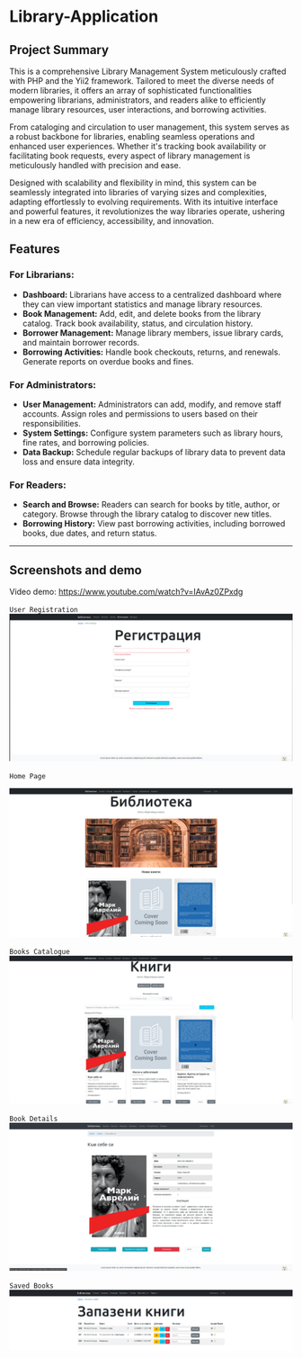 # Library-Application

## Project Summary

This is a comprehensive Library Management System meticulously crafted with PHP and the Yii2 framework. Tailored to meet the diverse needs of modern libraries, it offers an array of sophisticated functionalities empowering librarians, administrators, and readers alike to efficiently manage library resources, user interactions, and borrowing activities.

From cataloging and circulation to user management, this system serves as a robust backbone for libraries, enabling seamless operations and enhanced user experiences. Whether it's tracking book availability or facilitating book requests, every aspect of library management is meticulously handled with precision and ease.

Designed with scalability and flexibility in mind, this system can be seamlessly integrated into libraries of varying sizes and complexities, adapting effortlessly to evolving requirements. With its intuitive interface and powerful features, it revolutionizes the way libraries operate, ushering in a new era of efficiency, accessibility, and innovation.

## Features

### For Librarians:
<ul>
<li><b>Dashboard:</b> Librarians have access to a centralized dashboard where they can view important statistics and manage library resources.</li>
<li><b>Book Management:</b> Add, edit, and delete books from the library catalog. Track book availability, status, and circulation history.</li>
<li><b>Borrower Management:</b> Manage library members, issue library cards, and maintain borrower records.</li>
<li><b>Borrowing Activities:</b> Handle book checkouts, returns, and renewals. Generate reports on overdue books and fines.</li>
</ul>

### For Administrators:
<ul>
<li><b>User Management:</b> Administrators can add, modify, and remove staff accounts. Assign roles and permissions to users based on their responsibilities.</li>
<li><b>System Settings:</b> Configure system parameters such as library hours, fine rates, and borrowing policies.</li>
<li><b>Data Backup:</b> Schedule regular backups of library data to prevent data loss and ensure data integrity.</li>
</ul>

### For Readers:
<ul>
<li><b>Search and Browse:</b> Readers can search for books by title, author, or category. Browse through the library catalog to discover new titles.</li>
<li><b>Borrowing History:</b> View past borrowing activities, including borrowed books, due dates, and return status.</li>
</ul>

---
## Screenshots and demo

Video demo: https://www.youtube.com/watch?v=IAvAz0ZPxdg

`User Registration`
![Image](https://github.com/mitko-stoyanov/Library-Application/blob/main/project%20screenshots/register.png)

`Home Page`

![Image](https://github.com/mitko-stoyanov/Library-Application/blob/main/project%20screenshots/home_page.png)

`Books Catalogue`
![Image](https://github.com/mitko-stoyanov/Library-Application/blob/main/project%20screenshots/books_catalogue.png)

`Book Details`
![Image](https://github.com/mitko-stoyanov/Library-Application/blob/main/project%20screenshots/book_preview.png)

`Saved Books`
![Image](https://github.com/mitko-stoyanov/Library-Application/blob/main/project%20screenshots/saved_books.png)